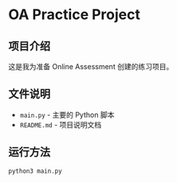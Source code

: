 # OA Practice Project

## 项目介绍
这是我为准备 Online Assessment 创建的练习项目。

## 文件说明
- `main.py` - 主要的 Python 脚本
- `README.md` - 项目说明文档

## 运行方法
```bash
python3 main.py